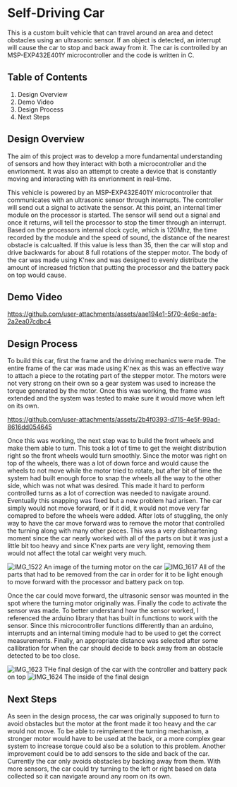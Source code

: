 # Self-Driving Car

This is a custom built vehicle that can travel around an area and detect obstacles using an ultrasonic sensor. If an object is detected, an interrupt will cause the car to stop and back away from it. The car is controlled by an MSP-EXP432E401Y microcontroller and the code is written in C.

## Table of Contents

  1) Design Overview
  2) Demo Video
  3) Design Process
  4) Next Steps

## Design Overview
The aim of this project was to develop a more fundamental understanding of sensors and how they interact with both a microcontroller and the envrionment. It was also an attempt to create a device that is constantly moving and interacting with its envrionment in real-time.

This vehicle is powered by an MSP-EXP432E401Y microcontroller that communicates with an ultrasonic sensor through interrupts. The controller will send out a signal to activate the sensor. At this point, an internal timer module on the processor is started. The sensor will send out a signal and once it returns, will tell the processor to stop the timer through an interrupt. Based on the processors internal clock cycle, which is 120Mhz, the time recorded by the module and the speed of sound, the distance of the nearest obstacle is calcualted. If this value is less than 35, then the car will stop and drive backwards for about 8 full rotations of the stepper motor. The body of the car was made using K'nex and was designed to evenly distribute the amount of increased friction that putting the processor and the battery pack on top would cause.
  
## Demo Video
https://github.com/user-attachments/assets/aae194e1-5f70-4e6e-aefa-2a2ea07cdbc4

## Design Process
To build this car, first the frame and the driving mechanics were made. The entire frame of the car was made using K'nex as this was an effective way to attach a piece to the rotating part of the stepper motor. The motors were not very strong on their own so a gear system was used to increase the torque generated by the motor. Once this was working, the frame was extended and the system was tested to make sure it would move when left on its own.

https://github.com/user-attachments/assets/2b4f0393-d715-4e5f-99ad-8616dd054645

Once this was working, the next step was to build the front wheels and make them able to turn. This took a lot of time to get the weight distribution right so the front wheels would turn smoothly. Since the motor was right on top of the wheels, there was a lot of down force and would cause the wheels to not move while the motor tried to rotate, but after bit of time the system had built enough force to snap the wheels all the way to the other side, which was not what was desired. This made it hard to perform controlled turns as a lot of correction was needed to navigate around. Eventually this snapping was fixed but a new problem had arisen. The car simply would not move forward, or if it did, it would not move very far comapred to before the wheels were added. After lots of stuggling, the only way to have the car move forward was to remove the motor that controlled the turning along with many other pieces. This was a very disheartening moment since the car nearly worked with all of the parts on but it was just a little bit too heavy and since K'nex parts are very light, removing them would not affect the total car weight very much.

![IMG_1522](https://github.com/user-attachments/assets/3eb10135-8cbd-485a-aaf7-a3fed51e43f7)
An image of the turning motor on the car
![IMG_1617](https://github.com/user-attachments/assets/8b324d8d-12e8-4874-b929-1527ebb1136e)
All of the parts that had to be removed from the car in order for it to be light enough to move forward with the processor and battery pack on top.

Once the car could move forward, the ultrasonic sensor was mounted in the spot where the turning motor originally was. Finally the code to activate the sensor was made. To better understand how the sensor worked, I referenced the arduino library that has built in functions to work with the sensor. Since this microcontroller functions differently than an arduino, interrupts and an internal timing module had to be used to get the correct measurements. Finally, an appropriate distance was selected after some callibration for when the car should decide to back away from an obstacle detected to be too close.

![IMG_1623](https://github.com/user-attachments/assets/fa1bf220-3cdc-4696-8e95-f3e1b80f3c58)
THe final design of the car with the controller and battery pack on top
![IMG_1624](https://github.com/user-attachments/assets/46914039-190f-4f10-92f9-1dab67d105d8)
The inside of the final design

## Next Steps
As seen in the design process, the car was originally supposed to turn to avoid obstacles but the motor at the front made it too heavy and the car would not move. To be able to reimplement the turning mechanism, a stronger motor would have to be used at the back, or a more complex gear system to increase torque could also be a solution to this problem. Another improvement could be to add sensors to the side and back of the car. Currently the car only avoids obstacles by backing away from them. With more sensors, the car could try turning to the left or right based on data collected so it can navigate around any room on its own.
